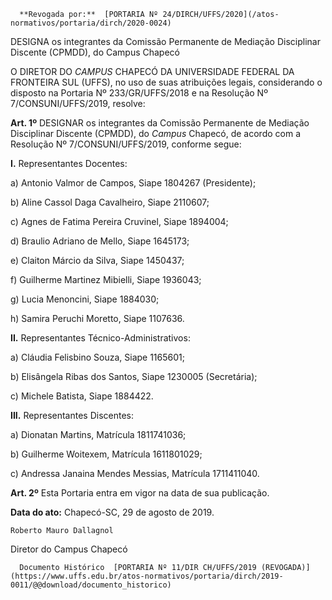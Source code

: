       **Revogada por:**  [PORTARIA Nº 24/DIRCH/UFFS/2020](/atos-normativos/portaria/dirch/2020-0024) 

   DESIGNA os integrantes da Comissão Permanente de Mediação Disciplinar Discente (CPMDD), do Campus Chapecó  

 O DIRETOR DO *CAMPUS* CHAPECÓ DA UNIVERSIDADE FEDERAL DA FRONTEIRA SUL (UFFS), no uso de suas atribuições legais, considerando o disposto na Portaria Nº 233/GR/UFFS/2018 e na Resolução Nº 7/CONSUNI/UFFS/2019, resolve:

  

 **Art. 1º** DESIGNAR os integrantes da Comissão Permanente de Mediação Disciplinar Discente (CPMDD), do *Campus* Chapecó, de acordo com a Resolução Nº 7/CONSUNI/UFFS/2019, conforme segue:

  

 **I.** Representantes Docentes:

 a) Antonio Valmor de Campos, Siape 1804267 (Presidente);

 b) Aline Cassol Daga Cavalheiro, Siape 2110607;

 c) Agnes de Fatima Pereira Cruvinel, Siape 1894004;

 d) Braulio Adriano de Mello, Siape 1645173;

 e) Claiton Márcio da Silva, Siape 1450437;

 f) Guilherme Martinez Mibielli, Siape 1936043;

 g) Lucia Menoncini, Siape 1884030;

 h) Samira Peruchi Moretto, Siape 1107636.

  

 **II.** Representantes Técnico-Administrativos:

 a) Cláudia Felisbino Souza, Siape 1165601;

 b) Elisângela Ribas dos Santos, Siape 1230005 (Secretária);

 c) Michele Batista, Siape 1884422.

  

 **III.** Representantes Discentes:

 a) Dionatan Martins, Matrícula 1811741036;

 b) Guilherme Woitexem, Matrícula 1611801029;

 c) Andressa Janaina Mendes Messias, Matrícula 1711411040.

  

 **Art. 2º** Esta Portaria entra em vigor na data de sua publicação.

  

   **Data do ato:** Chapecó-SC, 29 de agosto de 2019.   
 

    Roberto Mauro Dallagnol   
 Diretor do Campus Chapecó 

      Documento Histórico  [PORTARIA Nº 11/DIR CH/UFFS/2019 (REVOGADA)](https://www.uffs.edu.br/atos-normativos/portaria/dirch/2019-0011/@@download/documento_historico)     
      